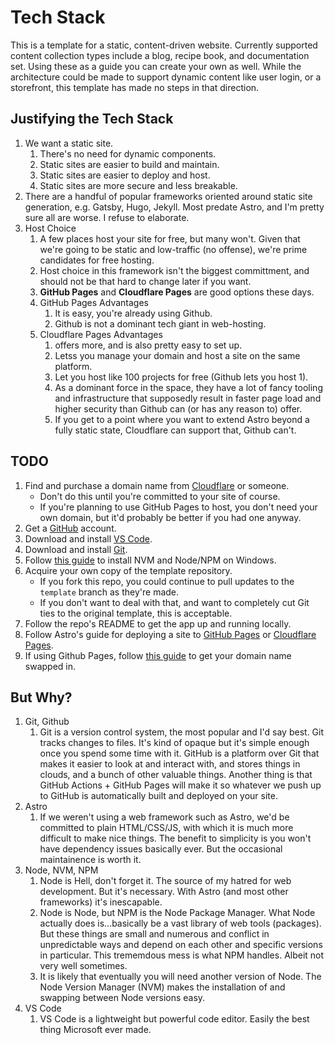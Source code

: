 # Tech Stack

This is a template for a static, content-driven website. Currently supported content collection types include a blog, recipe book, and documentation set. Using these as a guide you can create your own as well. While the architecture could be made to support dynamic content like user login, or a storefront, this template has made no steps in that direction.

## Justifying the Tech Stack

1. We want a static site.
    1. There's no need for dynamic components.
    2. Static sites are easier to build and maintain.
    3. Static sites are easier to deploy and host.
    4. Static sites are more secure and less breakable.
2. There are a handful of popular frameworks oriented around static site generation, e.g. Gatsby, Hugo, Jekyll. Most predate Astro, and I'm pretty sure all are worse. I refuse to elaborate.
3. Host Choice
    1. A few places host your site for free, but many won't. Given that we're going to be static and low-traffic (no offense), we're prime candidates for free hosting.
    2. Host choice in this framework isn't the biggest committment, and should not be that hard to change later if you want.
    3. **GitHub Pages** and **Cloudflare Pages** are good options these days.
    4. GitHub Pages Advantages
       1. It is easy, you're already using Github.
       2. Github is not a dominant tech giant in web-hosting.
    5. Cloudflare Pages Advantages
       1. offers more, and is also pretty easy to set up.
       2. Letss you manage your domain and host a site on the same platform.
       3. Let you host like 100 projects for free (Github lets you host 1).
       4. As a dominant force in the space, they have a lot of fancy tooling and infrastructure that supposedly result in faster page load and higher security than Github can (or has any reason to) offer.
       5. If you get to a point where you want to extend Astro beyond a fully static state, Cloudflare can support that, Github can't.

## TODO

1. Find and purchase a domain name from [Cloudflare](https://domains.cloudflare.com/) or someone.
   - Don't do this until you're committed to your site of course.
   - If you're planning to use GitHub Pages to host, you don't need your own domain, but it'd probably be better if you had one anyway.
2. Get a [GitHub](https://github.com/) account.
3. Download and install [VS Code](https://code.visualstudio.com/download).
4. Download and install [Git](https://git-scm.com/download/win).
5. Follow [this guide](https://learn.microsoft.com/en-us/windows/dev-environment/javascript/nodejs-on-windows) to install NVM and Node/NPM on Windows.
6. Acquire your own copy of the template repository.
   - If you fork this repo, you could continue to pull updates to the `template` branch as they're made.
   - If you don't want to deal with that, and want to completely cut Git ties to the original template, this is acceptable.
7. Follow the repo's README to get the app up and running locally.
8. Follow Astro's guide for deploying a site to [GitHub Pages](https://docs.astro.build/en/guides/deploy/github/) or [Cloudflare Pages](https://docs.astro.build/en/guides/deploy/cloudflare/).
9. If using Github Pages, follow [this guide](https://docs.github.com/en/pages/configuring-a-custom-domain-for-your-github-pages-site/managing-a-custom-domain-for-your-github-pages-site?platform=windows) to get your domain name swapped in.

## But Why?

1. Git, Github
    1. Git is a version control system, the most popular and I'd say best. Git tracks changes to files. It's kind of opaque but it's simple enough once you spend some time with it. GitHub is a platform over Git that makes it easier to look at and interact with, and stores things in clouds, and a bunch of other valuable things. Another thing is that GitHub Actions + GitHub Pages will make it so whatever we push up to GitHub is automatically built and deployed on your site.
2. Astro
    1. If we weren't using a web framework such as Astro, we'd be committed to plain HTML/CSS/JS, with which it is much more difficult to make nice things. The benefit to simplicity is you won't have dependency issues basically ever. But the occasional maintainence is worth it.
3. Node, NVM, NPM
    1. Node is Hell, don't forget it. The source of my hatred for web development. But it's necessary. With Astro (and most other frameworks) it's inescapable.
    2. Node is Node, but NPM is the Node Package Manager. What Node actually does is...basically be a vast library of web tools (packages). But these things are small and numerous and conflict in unpredictable ways and depend on each other and specific versions in particular. This trememdous mess is what NPM handles. Albeit not very well sometimes.
    3. It is likely that eventually you will need another version of Node. The Node Version Manager (NVM) makes the installation of and swapping between Node versions easy.
4. VS Code
    1. VS Code is a lightweight but powerful code editor. Easily the best thing Microsoft ever made.
